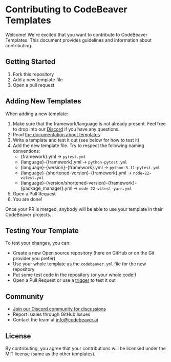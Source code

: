 # Contributing to CodeBeaver Templates

Welcome! We're excited that you want to contribute to CodeBeaver Templates. This document provides guidelines and information about contributing.

## Getting Started

1. Fork this repository
2. Add a new template file
3. Open a pull request

## Adding New Templates

When adding a new template:

1. Make sure that the framework/language is not already present. Feel free to drop into our [Discord](https://discord.gg/4QMwWdsMGt) if you have any questions.
2. Read [the documentation about templates](https://docs.codebeaver.ai/configuration#using-templates)
3. Write a template and test it out (see below for how to test it)
4. Add the new template file. Try to respect the following naming conventions:
   - {framework}.yml -> `pytest.yml`
   - {language}-{framework}.yml -> `python-pytest.yml`
   - {language}-{version}-{framework}.yml -> `python-3.11-pytest.yml`
   - {language}-{shortened-version}-{framework}.yml -> `node-22-vitest.yml`
   - {language}-{version/shortened-version}-{framework}-{package_manager}.yml -> `node-22-vitest-yarn.yml`
5. Open a Pull Request
6. You are done!

Once your PR is merged, anybody will be able to use your template in their CodeBeaver projects.

## Testing Your Template

To test your changes, you can:

- Create a new Open source repository (here on GitHub or on the Git provider you prefer)
- Use your whole template as the `codebeaver.yml` file for the new repository
- Put some test code in the repository (or your whole code!)
- Open a Pull Request or use a [trigger](https://docs.codebeaver.ai/features/triggers) to test it out

## Community

- [Join our Discord community for discussions](https://discord.gg/4QMwWdsMGt)
- Report issues through GitHub Issues
- Contact the team at [info@codebeaver.ai](mailto:info@codebeaver.ai)

## License

By contributing, you agree that your contributions will be licensed under the MIT license (same as the other templates).
